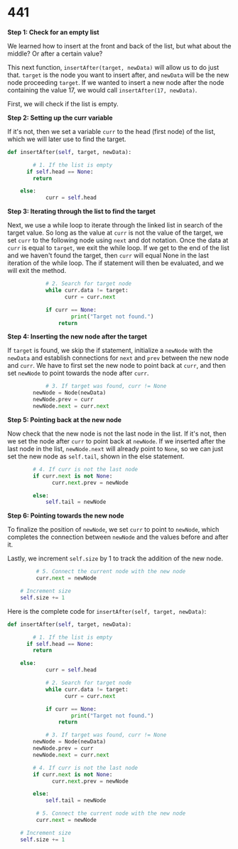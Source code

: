 # 441

**Step 1: Check for an empty list**

We learned how to insert at the front and back of the list, but what about the middle? Or after a certain value?

This next function, `insertAfter(target, newData)` will allow us to do just that. `target` is the node you want to insert after, and `newData` will be the new node proceeding `target`. If we wanted to insert a new node after the node containing the value 17, we would call `insertAfter(17, newData)`.

First, we will check if the list is empty.

**Step 2: Setting up the curr variable**

If it's not, then we set a variable `curr` to the head \(first node\) of the list, which we will later use to find the target.

```python
def insertAfter(self, target, newData):

        # 1. If the list is empty
      if self.head == None:
        return

    else:
            curr = self.head
```

**Step 3: Iterating through the list to find the target**

Next, we use a while loop to iterate through the linked list in search of the target value. So long as the value at `curr` is not the value of the target, we set `curr` to the following node using `next` and dot notation. Once the data at `curr` is equal to `target`, we exit the while loop. If we get to the end of the list and we haven't found the target, then `curr` will equal None in the last iteration of the while loop. The if statement will then be evaluated, and we will exit the method.

```python
            # 2. Search for target node
            while curr.data != target:
                  curr = curr.next

            if curr == None:
                    print("Target not found.")
                return
```

**Step 4: Inserting the new node after the target**

If `target` is found, we skip the if statement, initialize a `newNode` with the `newData` and establish connections for `next` and `prev` between the new node and `curr`. We have to first set the new node to point back at `curr`, and then set `newNode` to point towards the node after `curr`.

```python
            # 3. If target was found, curr != None
        newNode = Node(newData)
        newNode.prev = curr
        newNode.next = curr.next
```

**Step 5: Pointing back at the new node**

Now check that the new node is not the last node in the list. If it's not, then we set the node after `curr` to point back at `newNode`. If we inserted after the last node in the list, `newNode.next` will already point to `None`, so we can just set the new node as `self.tail`, shown in the else statement.

```python
        # 4. If curr is not the last node
        if curr.next is not None:
              curr.next.prev = newNode

        else:
            self.tail = newNode
```

**Step 6: Pointing towards the new node**

To finalize the position of `newNode`, we set `curr` to point to `newNode`, which completes the connection between `newNode` and the values before and after it.

Lastly, we increment `self.size` by 1 to track the addition of the new node.

```python
         # 5. Connect the current node with the new node
         curr.next = newNode

    # Increment size
    self.size += 1
```

Here is the complete code for `insertAfter(self, target, newData)`:

```python
def insertAfter(self, target, newData):

        # 1. If the list is empty
      if self.head == None:
        return

    else:
            curr = self.head

            # 2. Search for target node
            while curr.data != target:
                  curr = curr.next

            if curr == None:
                    print("Target not found.")
                return

            # 3. If target was found, curr != None
        newNode = Node(newData)
        newNode.prev = curr
        newNode.next = curr.next

        # 4. If curr is not the last node
        if curr.next is not None:
              curr.next.prev = newNode

        else:
            self.tail = newNode

         # 5. Connect the current node with the new node
         curr.next = newNode

    # Increment size
    self.size += 1
```

